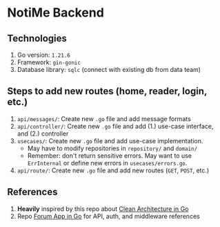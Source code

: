# NotiMe Backend

## Technologies

1. Go version: `1.21.6`
1. Framework: `gin-gonic`
2. Database library: `sqlc` (connect with existing db from data team)

## Steps to add new routes (home, reader, login, etc.)

1. `api/messages/`: Create new `.go` file and add message formats
2. `api/controller/`: Create new `.go` file and add (1.) use-case interface, and (2.) controller
3. `usecases/`: Create new `.go` file and add use-case implementation.
    - May have to modify repositories in `repository/` and `domain/`
    - Remember: don't return sensitive errors. May want to use `ErrInternal` or define new errors
      in `usecases/errors.go`.
4. `api/route/`: Create new `.go` file and add new routes (`GET`, `POST`, etc.)

## References

1. **Heavily** inspired by this repo
   about [Clean Architecture in Go](https://github.com/amitshekhariitbhu/go-backend-clean-architecture/tree/main)
2. Repo [Forum App in Go](https://github.com/victorsteven/Forum-App-Go-Backend) for API, auth, and middleware references
